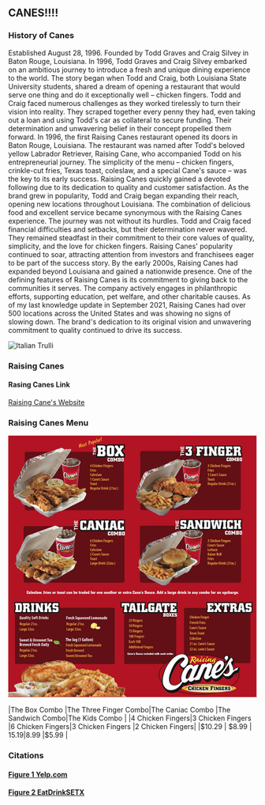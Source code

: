 ## CANES!!!!
### History of Canes
<p>Established August 28, 1996. Founded by Todd Graves and Craig Silvey in Baton Rouge, Louisiana. In 1996, Todd Graves and Craig Silvey embarked on an ambitious journey to introduce a fresh and unique dining experience to the world. The story began when Todd and Craig, both Louisiana State University students, shared a dream of opening a restaurant that would serve one thing and do it exceptionally well – chicken fingers. Todd and Craig faced numerous challenges as they worked tirelessly to turn their vision into reality. They scraped together every penny they had, even taking out a loan and using Todd's car as collateral to secure funding. Their determination and unwavering belief in their concept propelled them forward. In 1996, the first Raising Canes restaurant opened its doors in Baton Rouge, Louisiana. The restaurant was named after Todd's beloved yellow Labrador Retriever, Raising Cane, who accompanied Todd on his entrepreneurial journey. The simplicity of the menu – chicken fingers, crinkle-cut fries, Texas toast, coleslaw, and a special Cane's sauce – was the key to its early success. Raising Canes quickly gained a devoted following due to its dedication to quality and customer satisfaction. As the brand grew in popularity, Todd and Craig began expanding their reach, opening new locations throughout Louisiana. The combination of delicious food and excellent service became synonymous with the Raising Canes experience. The journey was not without its hurdles. Todd and Craig faced financial difficulties and setbacks, but their determination never wavered. They remained steadfast in their commitment to their core values of quality, simplicity, and the love for chicken fingers. Raising Canes' popularity continued to soar, attracting attention from investors and franchisees eager to be part of the success story. By the early 2000s, Raising Canes had expanded beyond Louisiana and gained a nationwide presence. One of the defining features of Raising Canes is its commitment to giving back to the communities it serves. The company actively engages in philanthropic efforts, supporting education, pet welfare, and other charitable causes. As of my last knowledge update in September 2021, Raising Canes had over 500 locations across the United States and was showing no signs of slowing down. The brand's dedication to its original vision and unwavering commitment to quality continued to drive its success.</p>

<img src="https://s3-media0.fl.yelpcdn.com/bphoto/vT7-B55sUk2AJfdOVZbyPg/1000s.jpg" alt="Italian Trulli">

### Raising Canes 
#### Rasing Canes Link
[Raising Cane's Website](https://www.raisingcanes.com/home)
### Raising Canes Menu
![alt text](Menu.png "Figure 1 Menu")

|The Box Combo    |The Three Finger Combo|The Caniac Combo |The Sandwich Combo|The Kids Combo   |
|4 Chicken Fingers|3 Chicken Fingers     |6 Chicken Fingers|3 Chicken Fingers |2 Chicken Fingers| 
|$10.29           | $8.99                | $15.19          |$8.99             |$5.99            |     


### Citations
#### [Figure 1 Yelp.com](https://www.yelp.com/biz/raising-cane-s-chicken-fingers-lakewood?osq=Raising+Canes)
#### [Figure 2 EatDrinkSETX](https://www.eatdrinksetx.com/raising-canes-delicious-chicken-fingers-for-beaumont-port-arthur/)
